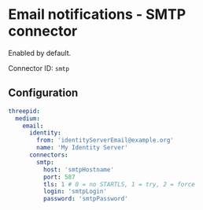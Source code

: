 # Email notifications - SMTP connector
Enabled by default.

Connector ID: `smtp`

## Configuration
```yaml
threepid:
  medium:
    email:
      identity:
        from: 'identityServerEmail@example.org'
        name: 'My Identity Server'
      connectors:
        smtp:
          host: 'smtpHostname'
          port: 587
          tls: 1 # 0 = no STARTLS, 1 = try, 2 = force
          login: 'smtpLogin'
          password: 'smtpPassword'
```
